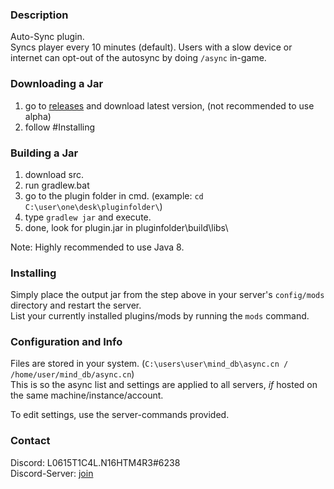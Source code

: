 ### Description
Auto-Sync plugin.  
Syncs player every 10 minutes (default). Users with a slow device or internet can opt-out of the autosync by doing `/async` in-game.

### Downloading a Jar
1) go to [releases](https://github.com/L0615T1C5-216AC-9437/async-cn/releases) and download latest version, (not recommended to use alpha)
2) follow #Installing

### Building a Jar

1) download src.
2) run gradlew.bat
3) go to the plugin folder in cmd. (example: `cd C:\user\one\desk\pluginfolder\`)
4) type `gradlew jar` and execute.
5) done, look for plugin.jar in pluginfolder\build\libs\

Note: Highly recommended to use Java 8.

### Installing

Simply place the output jar from the step above in your server's `config/mods` directory and restart the server.  
List your currently installed plugins/mods by running the `mods` command.

### Configuration and Info

Files are stored in your system. (`C:\users\user\mind_db\async.cn / /home/user/mind_db/async.cn`)  
This is so the async list and settings are applied to all servers, *if* hosted on the same machine/instance/account.  

To edit settings, use the server-commands provided.

### Contact
Discord: L0615T1C4L.N16HTM4R3#6238  
Discord-Server: [join](http://cn-discord.ddns.net )

